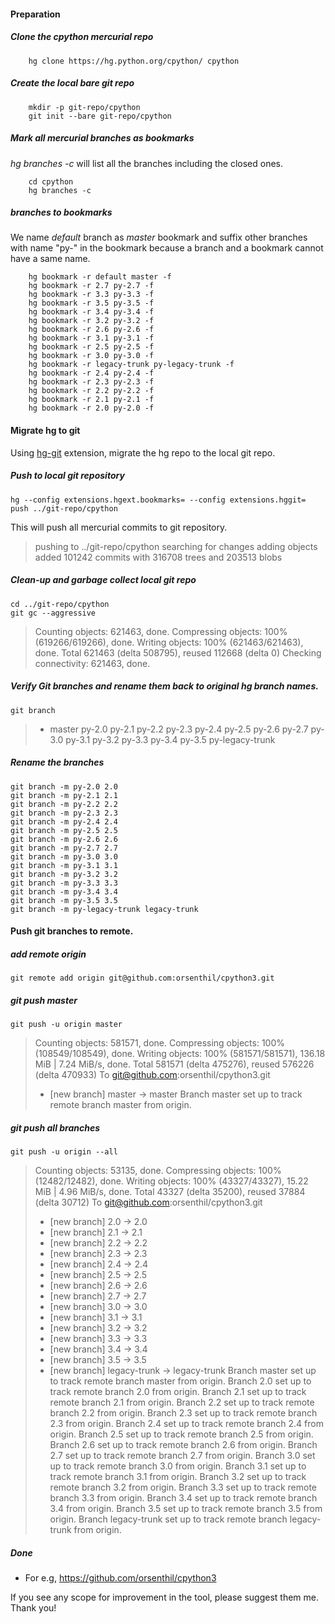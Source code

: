 #### Preparation

##### Clone the cpython mercurial repo

```
    hg clone https://hg.python.org/cpython/ cpython
```

#####  Create the local bare git repo

```
    mkdir -p git-repo/cpython
    git init --bare git-repo/cpython
```

##### Mark all mercurial branches as bookmarks

*hg branches -c* will list all the branches including the closed ones.

```
    cd cpython
    hg branches -c
```

##### branches to bookmarks

We name *default* branch as *master* bookmark and  suffix other branches with name "py-" in the bookmark because a
branch and a bookmark cannot have a same name.

```
    hg bookmark -r default master -f
    hg bookmark -r 2.7 py-2.7 -f
    hg bookmark -r 3.3 py-3.3 -f
    hg bookmark -r 3.5 py-3.5 -f
    hg bookmark -r 3.4 py-3.4 -f
    hg bookmark -r 3.2 py-3.2 -f
    hg bookmark -r 2.6 py-2.6 -f
    hg bookmark -r 3.1 py-3.1 -f
    hg bookmark -r 2.5 py-2.5 -f
    hg bookmark -r 3.0 py-3.0 -f
    hg bookmark -r legacy-trunk py-legacy-trunk -f
    hg bookmark -r 2.4 py-2.4 -f
    hg bookmark -r 2.3 py-2.3 -f
    hg bookmark -r 2.2 py-2.2 -f
    hg bookmark -r 2.1 py-2.1 -f
    hg bookmark -r 2.0 py-2.0 -f
```

#### Migrate hg to git

Using [hg-git](http://hg-git.github.io/) extension, migrate the hg repo to the local git repo.

#####  Push to local git repository

```
hg --config extensions.hgext.bookmarks= --config extensions.hggit=  push ../git-repo/cpython
```

This will push all mercurial commits to git repository.

> pushing to ../git-repo/cpython
> searching for changes
> adding objects
> added 101242 commits with 316708 trees and 203513 blobs


##### Clean-up and garbage collect local git repo

```
cd ../git-repo/cpython
git gc --aggressive
```

>Counting objects: 621463, done.
>Compressing objects: 100% (619266/619266), done.
>Writing objects: 100% (621463/621463), done.
>Total 621463 (delta 508795), reused 112668 (delta 0)
>Checking connectivity: 621463, done.

##### Verify Git branches and rename them back to original hg branch names.

```
git branch
```

>* master
> py-2.0
> py-2.1
> py-2.2
> py-2.3
> py-2.4
> py-2.5
> py-2.6
> py-2.7
> py-3.0
> py-3.1
> py-3.2
> py-3.3
> py-3.4
> py-3.5
> py-legacy-trunk

##### Rename the branches

```
git branch -m py-2.0 2.0
git branch -m py-2.1 2.1
git branch -m py-2.2 2.2
git branch -m py-2.3 2.3
git branch -m py-2.4 2.4
git branch -m py-2.5 2.5
git branch -m py-2.6 2.6
git branch -m py-2.7 2.7
git branch -m py-3.0 3.0
git branch -m py-3.1 3.1
git branch -m py-3.2 3.2
git branch -m py-3.3 3.3
git branch -m py-3.4 3.4
git branch -m py-3.5 3.5
git branch -m py-legacy-trunk legacy-trunk
```

#### Push git branches to remote.

##### add remote origin

```
git remote add origin git@github.com:orsenthil/cpython3.git
```

#####  git push master

```
git push -u origin master
```

>Counting objects: 581571, done.
>Compressing objects: 100% (108549/108549), done.
>Writing objects: 100% (581571/581571), 136.18 MiB | 7.24 MiB/s, done.
>Total 581571 (delta 475276), reused 576226 (delta 470933)
>To git@github.com:orsenthil/cpython3.git
> * [new branch]      master -> master
>Branch master set up to track remote branch master from origin.

#####  git push all branches

```
git push -u origin --all
```

>Counting objects: 53135, done.
>Compressing objects: 100% (12482/12482), done.
>Writing objects: 100% (43327/43327), 15.22 MiB | 4.96 MiB/s, done.
>Total 43327 (delta 35200), reused 37884 (delta 30712)
>To git@github.com:orsenthil/cpython3.git
> * [new branch]      2.0 -> 2.0
> * [new branch]      2.1 -> 2.1
> * [new branch]      2.2 -> 2.2
> * [new branch]      2.3 -> 2.3
> * [new branch]      2.4 -> 2.4
> * [new branch]      2.5 -> 2.5
> * [new branch]      2.6 -> 2.6
> * [new branch]      2.7 -> 2.7
> * [new branch]      3.0 -> 3.0
> * [new branch]      3.1 -> 3.1
> * [new branch]      3.2 -> 3.2
> * [new branch]      3.3 -> 3.3
> * [new branch]      3.4 -> 3.4
> * [new branch]      3.5 -> 3.5
> * [new branch]      legacy-trunk -> legacy-trunk
>Branch master set up to track remote branch master from origin.
>Branch 2.0 set up to track remote branch 2.0 from origin.
>Branch 2.1 set up to track remote branch 2.1 from origin.
>Branch 2.2 set up to track remote branch 2.2 from origin.
>Branch 2.3 set up to track remote branch 2.3 from origin.
>Branch 2.4 set up to track remote branch 2.4 from origin.
>Branch 2.5 set up to track remote branch 2.5 from origin.
>Branch 2.6 set up to track remote branch 2.6 from origin.
>Branch 2.7 set up to track remote branch 2.7 from origin.
>Branch 3.0 set up to track remote branch 3.0 from origin.
>Branch 3.1 set up to track remote branch 3.1 from origin.
>Branch 3.2 set up to track remote branch 3.2 from origin.
>Branch 3.3 set up to track remote branch 3.3 from origin.
>Branch 3.4 set up to track remote branch 3.4 from origin.
>Branch 3.5 set up to track remote branch 3.5 from origin.
>Branch legacy-trunk set up to track remote branch legacy-trunk from origin.

##### Done

* For e.g, https://github.com/orsenthil/cpython3

If you see any scope for improvement in the tool, please suggest them me. Thank you!
